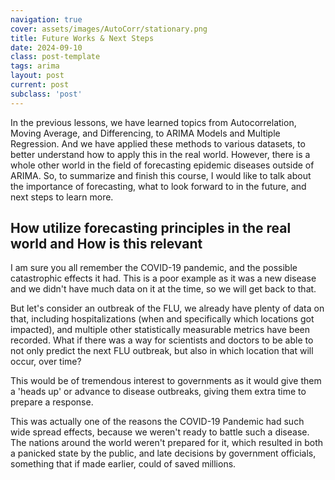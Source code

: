```yaml
---
navigation: true
cover: assets/images/AutoCorr/stationary.png
title: Future Works & Next Steps
date: 2024-09-10
class: post-template
tags: arima
layout: post
current: post
subclass: 'post'
---
```


In the previous lessons, we have learned topics from Autocorrelation, Moving Average, and Differencing, to 
ARIMA Models and Multiple Regression. And we have applied these methods to various datasets, to better understand
how to apply this in the real world. However, there is a whole other world in the field of forecasting epidemic diseases
outside of ARIMA. So, to summarize and finish this course, I would like to talk about the importance of forecasting, what
to look forward to in the future, and next steps to learn more. 

## How utilize forecasting principles in the real world and How is this relevant

I am sure you all remember the COVID-19 pandemic, and the possible catastrophic effects it had. This is a poor example as it was a new disease
and we didn't have much data on it at the time, so we will get back to that. 

But let's consider an outbreak of the FLU, we already have plenty of data on that, including hospitalizations (when and specifically which locations got impacted),
and multiple other statistically measurable metrics have been recorded. What if there was a way for scientists and doctors
to be able to not only predict the next FLU outbreak, but also in which location that will occur, over time? 

This would be of tremendous interest to governments as it would give them a 'heads up' or advance to disease outbreaks,
giving them extra time to prepare a response.

This was actually one of the reasons the COVID-19 Pandemic had such wide spread effects, because we weren't ready to battle such a disease. The nations
around the world weren't prepared for it, which resulted in both a panicked state by the public, and late decisions by government
officials, something that if made earlier, could of saved millions.

